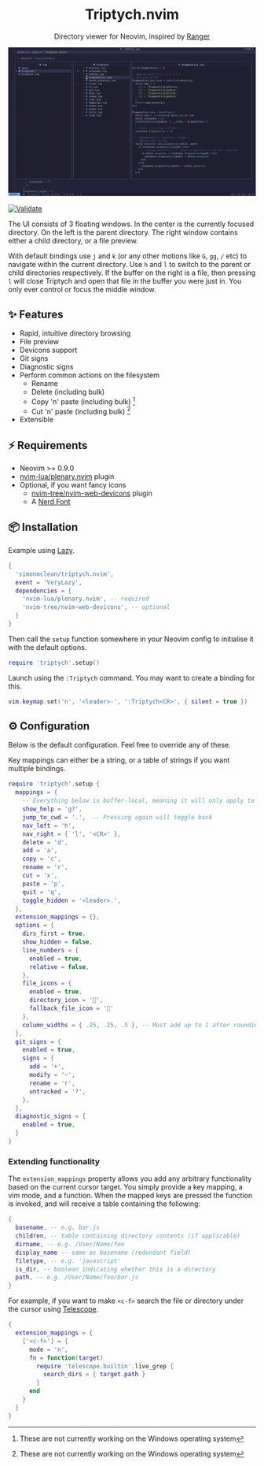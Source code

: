 <h1 align="center">Triptych.nvim</h1>

<p align="center">Directory viewer for Neovim, inspired by <a href="https://github.com/ranger/ranger">Ranger</a></p>

![Triptych screenshot](screenshot.jpg?raw=true "Triptych screenshot")

[![Validate](https://github.com/simonmclean/triptych.nvim/actions/workflows/validate.yml/badge.svg)](https://github.com/simonmclean/triptych.nvim/actions/workflows/validate.yml)

The UI consists of 3 floating windows. In the center is the currently focused directory. On the left is the parent directory.
The right window contains either a child directory, or a file preview.

With default bindings use `j` and `k` (or any other motions like `G`,  `gg`, `/` etc) to navigate within the current directory.
Use `h` and `l` to switch to the parent or child directories respectively.
If the buffer on the right is a file, then pressing `l` will close Triptych and open that file in the buffer you were just in.
You only ever control or focus the middle window.

## ✨ Features

- Rapid, intuitive directory browsing
- File preview
- Devicons support
- Git signs
- Diagnostic signs
- Perform common actions on the filesystem
    - Rename
    - Delete (including bulk)
    - Copy 'n' paste (including bulk) [^1]
    - Cut 'n' paste (including bulk) [^1]
- Extensible

[^1]: These are not currently working on the Windows operating system

## ⚡️ Requirements

- Neovim >= 0.9.0
- [nvim-lua/plenary.nvim](https://github.com/nvim-lua/plenary.nvim) plugin
- Optional, if you want fancy icons
    - [nvim-tree/nvim-web-devicons](https://github.com/nvim-tree/nvim-web-devicons) plugin
    -  A [Nerd Font](https://www.nerdfonts.com/)

## 📦 Installation

Example using [Lazy](https://github.com/folke/lazy.nvim).

```lua
{
  'simonmclean/triptych.nvim',
  event = 'VeryLazy',
  dependencies = {
    'nvim-lua/plenary.nvim', -- required
    'nvim-tree/nvim-web-devicons', -- optional
  }
}
```

Then call the `setup` function somewhere in your Neovim config to initialise it with the default options.

```lua
require 'triptych'.setup()
```

Launch using the `:Triptych` command. You may want to create a binding for this.

```lua
vim.keymap.set('n', '<leader>-', ':Triptych<CR>', { silent = true })
```

## ⚙️ Configuration

Below is the default configuration. Feel free to override any of these.

Key mappings can either be a string, or a table of strings if you want multiple bindings.

```lua
require 'triptych'.setup {
  mappings = {
    -- Everything below is buffer-local, meaning it will only apply to Triptych windows
    show_help = 'g?',
    jump_to_cwd = '.',  -- Pressing again will toggle back
    nav_left = 'h',
    nav_right = { 'l', '<CR>' },
    delete = 'd',
    add = 'a',
    copy = 'c',
    rename = 'r',
    cut = 'x',
    paste = 'p',
    quit = 'q',
    toggle_hidden = '<leader>.',
  },
  extension_mappings = {},
  options = {
    dirs_first = true,
    show_hidden = false,
    line_numbers = {
      enabled = true,
      relative = false,
    },
    file_icons = {
      enabled = true,
      directory_icon = '',
      fallback_file_icon = ''
    },
    column_widths = { .25, .25, .5 }, -- Must add up to 1 after rounding to 2 decimal places
  },
  git_signs = {
    enabled = true,
    signs = {
      add = '+',
      modify = '~',
      rename = 'r',
      untracked = '?',
    },
  },
  diagnostic_signs = {
    enabled = true,
  }
}
```

### Extending functionality

The `extension_mappings` property allows you add any arbitrary functionality based on the current cursor target.
You simply provide a key mapping, a vim mode, and a function. When the mapped keys are pressed the function is invoked, and will receive a table containing the following:

```lua
{
  basename, -- e.g. bar.js
  children, -- table containing directory contents (if applicable)
  dirname, -- e.g. /User/Name/foo
  display_name -- same as basename (redundant field)
  filetype, -- e.g. 'javascript'
  is_dir, -- boolean indicating whether this is a directory
  path, -- e.g. /User/Name/foo/bar.js
}
```

For example, if you want to make `<c-f>` search the file or directory under the cursor using [Telescope](https://github.com/nvim-telescope/telescope.nvim).

```lua
{
  extension_mappings = {
    ['<c-f>'] = {
      mode = 'n',
      fn = function(target)
        require 'telescope.builtin'.live_grep {
          search_dirs = { target.path }
        }
      end
    }
  }
}
```
